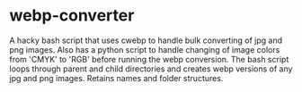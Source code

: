 # webp-converter
A hacky bash script that uses cwebp to handle bulk converting of jpg and png images. Also has a python script to handle changing of image colors from 'CMYK' to 'RGB' before running the webp conversion. The bash script loops through parent and child directories and creates webp versions of any jpg and png images. Retains names and folder structures.
